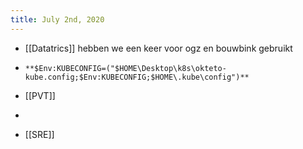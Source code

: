 ```yaml
---
title: July 2nd, 2020
---
```


- [[Datatrics]] hebben we een keer voor ogz en bouwbink gebruikt

- `**$Env:KUBECONFIG=("$HOME\Desktop\k8s\okteto-kube.config;$Env:KUBECONFIG;$HOME\.kube\config")**`

- [[PVT]]

- 

- [[SRE]]
